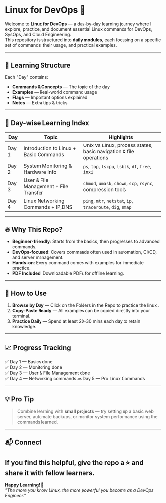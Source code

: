 # Linux for DevOps 🚀

Welcome to **Linux for DevOps** — a day-by-day learning journey where I explore, practice, and document essential Linux commands for DevOps, SysOps, and Cloud Engineering.  
This repository is structured into **daily modules**, each focusing on a specific set of commands, their usage, and practical examples.

---

## 📅 Learning Structure
Each "Day" contains:
- **Commands & Concepts** — The topic of the day
- **Examples** — Real-world command usage
- **Flags** — Important options explained
- **Notes** — Extra tips & tricks

---

## 📂 Day-wise Learning Index

| Day | Topic |  Highlights |
|-----|-------|------------|
| Day 1 | Introduction to Linux + Basic Commands |  Unix vs Linux, process states, basic navigation & file operations |
| Day 2 | System Monitoring & Hardware Info | `ps`, `top`, `lscpu`, `lsblk`, `df`, `free`, `inxi` |
| Day 3 | User & File Management + File Transfer |  `chmod`, `umask`, `chown`, `scp`, `rsync`, compression tools |
| Day 4 | Linux Networking Commands + IP,DNS |  `ping`, `mtr`, `netstat`, `ip`, `traceroute`, `dig`, `nmap`|
---

## 🔥 Why This Repo?
- **Beginner-friendly**: Starts from the basics, then progresses to advanced commands.
- **DevOps-focused**: Covers commands often used in automation, CI/CD, and server management.
- **Hands-on**: Every command comes with examples for immediate practice.
- **PDF Included**: Downloadable PDFs for offline learning.

---

## 📜 How to Use
1. **Browse by Day** — Click on the Folders in the Repo to practice the linux .
2. **Copy-Paste Ready** — All examples can be copied directly into your terminal.
3. **Practice Daily** — Spend at least 20–30 mins each day to retain knowledge.

---

## 📈 Progress Tracking
✅ Day 1 — Basics done  
✅ Day 2 — Monitoring done  
✅ Day 3 — User & File Management done  
✅ Day 4 — Networking commands 
🔜 Day 5 — Pro Linux Commands

---

## 💡 Pro Tip
> Combine learning with **small projects** — try setting up a basic web server, automate backups, or monitor system performance using the commands learned.

---

## 📬 Connect
If you find this helpful, give the repo a ⭐ and share it with fellow learners.  
---

**Happy Learning! 🐧**  
*"The more you know Linux, the more powerful you become as a DevOps Engineer."*
